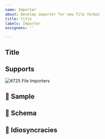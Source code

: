 ```yaml
---
name: Importer
about: Develop importer for new file format
title: Title
labels: Importer
assignees: ''

---
```


## Title
<!-- name of file format, to be used in naming importer -->

## Supports
![#725 File Importers](https://github.com/debrief/pepys-import/issues/725)

## 🐞 Sample
<!-- Location of sample of data, potentially attached to issue -->

## :floppy_disk: Schema
<!-- explanation of file contents -->

## 🔗 Idiosyncracies
<!-- Any known oddities/surprises in the data -->
